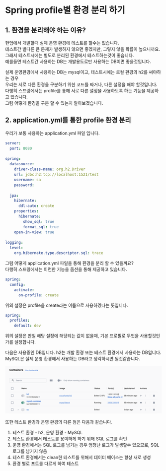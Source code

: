 # Spring profile별 환경 분리 하기

## 1. 환경을 분리해야 하는 이유?

현업에서 개발할때 실제 운영 환경에 테스트를 할수는 없습니다.  
테스트간 별다른 큰 문제가 발생하지 않으면 좋겠지만, 그렇지 않을 확률이 높으니까요.  
그래서 테스트시에는 별도로 분리된 환경에서 테스트하는것이 좋습니다.  
예를들면 테스트간 사용하는 DB는 개발용도로만 사용하는 DB이면 좋을것입니다.  

실제 운영환경에서 사용하는 DB는 mysql이고, 테스트시에는 로컬 환경의 h2를 써야하는 경우  
우리는 서로 다른 환경을 구분하기 위한 코드를 짜거나, 다른 설정을 해야 할것입니다.  
다행히 스프링에서는 profile를 통해 서로 다른 설정을 사용하도록 하는 기능을 제공하고 있습니다.  
그럼 어떻게 환경을 구분 할 수 있는지 알아보겠습니다.  

## 2. application.yml를 통한 profile 환경 분리

우리가 보통 사용하는 application.yml 파일 입니다.  

```yml
server:
  port: 8080

spring:
  datasource:
    driver-class-name: org.h2.Driver
    url: jdbc:h2:tcp://localhost:1521/test
    username: sa
    password:

  jpa:
    hibernate:
      ddl-auto: create
    properties:
      hibernate:
        show_sql: true
        format_sql: true
    open-in-view: true

logging:
  level:
    org.hibernate.type.descriptor.sql: trace
```

그럼 어떻게 application.yml 파일을 통해 환경을 분리 할 수 있을까요?  
다행히 스프링에서는 이런한 기능을 옵션을 통해 제공하고 있습니다.  

```yml
spring:
  config:
    activate:
      on-profile: create
```

위의 설정은 profile을 create라는 이름으로 사용하겠다는 뜻입니다.  

```yml
spring:
  profiles:
    default: dev
```

위의 설정은 만일 해당 설정에 해당되는 값이 없을때, 기본 프로필로 무엇을 사용할것인가를 설정합니다.  

다음은 사용중인 DB입니다. h2는 개발 환경 또는 테스트 환경에서 사용하는 DB입니다.  
MySQL은 실제 운영 환경에서 사용하는 DB라고 생각하시면 될것같습니다.  

![intro](./images/database.png)

또한 테스트 환경과 운영 환경의 다른 점은 다음과 같습니다.  

1. 테스트 환경 - h2, 운영 환경 - MySQL  
2. 테스트 환경에서 테스트를 용이하게 하기 위해 SQL 로그를 확인  
3. 운영 환경에서는 SQL 로그를 남기는 경우 엄청난 로그가 발생할수 있으므로, SQL 로그를 남기지 않음   
4. 테스트 환경에서는 clean한 테스트를 위해서 데이터 베이스는 항상 새로 생성  
5. 환경 별로 포트를 다르게 하여 테스트  